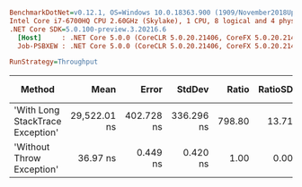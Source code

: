 ``` ini

BenchmarkDotNet=v0.12.1, OS=Windows 10.0.18363.900 (1909/November2018Update/19H2)
Intel Core i7-6700HQ CPU 2.60GHz (Skylake), 1 CPU, 8 logical and 4 physical cores
.NET Core SDK=5.0.100-preview.3.20216.6
  [Host]     : .NET Core 5.0.0 (CoreCLR 5.0.20.21406, CoreFX 5.0.20.21406), X64 RyuJIT
  Job-PSBXEW : .NET Core 5.0.0 (CoreCLR 5.0.20.21406, CoreFX 5.0.20.21406), X64 RyuJIT

RunStrategy=Throughput  

```
|                           Method |         Mean |      Error |     StdDev |  Ratio | RatioSD |  Gen 0 | Gen 1 | Gen 2 | Allocated |
|--------------------------------- |-------------:|-----------:|-----------:|-------:|--------:|-------:|------:|------:|----------:|
| &#39;With Long StackTrace Exception&#39; | 29,522.01 ns | 402.728 ns | 336.296 ns | 798.80 |   13.71 | 0.0916 |     - |     - |     320 B |
|        &#39;Without Throw Exception&#39; |     36.97 ns |   0.449 ns |   0.420 ns |   1.00 |    0.00 |      - |     - |     - |         - |
